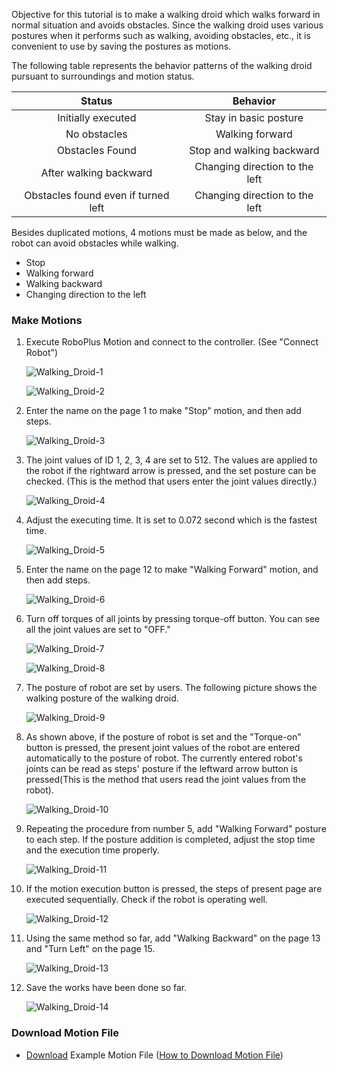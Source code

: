 Objective for this tutorial is to make a walking droid which walks forward in normal situation and avoids obstacles.
Since the walking droid uses various postures when it performs such as walking, avoiding obstacles, etc., it is convenient to use by saving the postures as motions.

The following table represents the behavior patterns of the walking droid pursuant to surroundings and motion status.

|Status|Behavior|
|:---:|:---:|
|Initially executed|Stay in basic posture|
|No obstacles|Walking forward|
|Obstacles Found|Stop and walking backward|
|After walking backward|Changing direction to the left|
|Obstacles found even if turned left|Changing direction to the left|

Besides duplicated motions, 4 motions must be made as below, and the robot can avoid obstacles while walking.
- Stop
- Walking forward
- Walking backward
- Changing direction to the left

### Make Motions

1. Execute RoboPlus Motion and connect to the controller. (See "Connect Robot")

    ![Walking_Droid-1][img_034]

    ![Walking_Droid-2][img_035]

2. Enter the name on the page 1 to make "Stop" motion, and then add steps.

    ![Walking_Droid-3][img_036]

3. The joint values of ID 1, 2, 3, 4 are set to 512. The values are applied to the robot if the rightward arrow is pressed, and the set posture can be checked. (This is the method that users enter the joint values directly.)

    ![Walking_Droid-4][img_037]

4. Adjust the executing time. It is set to 0.072 second which is the fastest time.

    ![Walking_Droid-5][img_038]

5. Enter the name on the page 12 to make "Walking Forward" motion, and then add steps.

    ![Walking_Droid-6][img_039]

6. Turn off torques of all joints by pressing torque-off button. You can see all the joint values are set to "OFF."

    ![Walking_Droid-7][img_040]

    ![Walking_Droid-8][img_041]

7. The posture of robot are set by users. The following picture shows the walking posture of the walking droid.

    ![Walking_Droid-9][img_042]

8. As shown above, if the posture of robot is set and the "Torque-on" button is pressed, the present joint values of the robot are entered automatically to the posture of robot. The currently entered robot's joints can be read as steps' posture if the leftward arrow button is pressed(This is the method that users read the joint values from the robot).

    ![Walking_Droid-10][img_043]

9. Repeating the procedure from number 5, add "Walking Forward" posture to each step. If the posture addition is completed, adjust the stop time and the execution time properly.

    ![Walking_Droid-11][img_044]

10. If the motion execution button is pressed, the steps of present page are executed sequentially. Check if the robot is operating well.

    ![Walking_Droid-12][img_045]

11. Using the same method so far, add "Walking Backward" on the page 13 and "Turn Left" on the page 15.

    ![Walking_Droid-13][img_046]

12. Save the works have been done so far.

    ![Walking_Droid-14][img_047]

### Download Motion File

- [Download][walking_droid_ex-1] Example Motion File ([How to Download Motion File])

[How to Download Motion File]: #download-motion-file
[walking_droid_ex-1]: https://robotis.s3.ap-northeast-2.amazonaws.com/support/en/baggage_files/bioloid/bio_cmp_walkingdroidexam1_en.mtn
[img_034]: /assets/images/edu/bioloid/bioloid_entry_tutorial_droid_01.png
[img_035]: /assets/images/edu/bioloid/bioloid_entry_tutorial_droid_02.png
[img_036]: /assets/images/edu/bioloid/bioloid_entry_tutorial_droid_03.png
[img_037]: /assets/images/edu/bioloid/bioloid_entry_tutorial_droid_04.png
[img_038]: /assets/images/edu/bioloid/bioloid_entry_tutorial_droid_05.png
[img_039]: /assets/images/edu/bioloid/bioloid_entry_tutorial_droid_06.png
[img_040]: /assets/images/edu/bioloid/bioloid_entry_tutorial_droid_07.png
[img_041]: /assets/images/edu/bioloid/bioloid_entry_tutorial_droid_08.png
[img_042]: /assets/images/edu/bioloid/bioloid_entry_tutorial_droid_09.png
[img_043]: /assets/images/edu/bioloid/bioloid_entry_tutorial_droid_10.png
[img_044]: /assets/images/edu/bioloid/bioloid_entry_tutorial_droid_11.png
[img_045]: /assets/images/edu/bioloid/bioloid_entry_tutorial_droid_12.png
[img_046]: /assets/images/edu/bioloid/bioloid_entry_tutorial_droid_13.png
[img_047]: /assets/images/edu/bioloid/bioloid_entry_tutorial_droid_14.png
